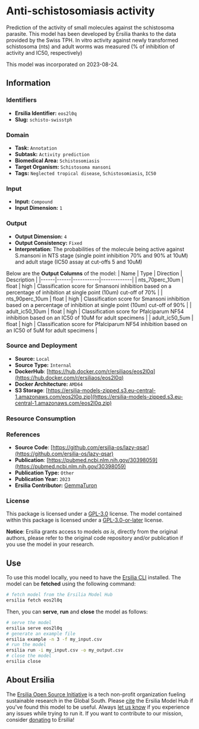 # Anti-schistosomiasis activity

Prediction of the activity of small molecules against the schistosoma parasite. This model has been developed by Ersilia thanks to the data provided by the Swiss TPH. In vitro activity against newly transformed schistosoma (nts) and adult worms was measured (% of inhibition of activity and IC50, respectively)

This model was incorporated on 2023-08-24.

## Information
### Identifiers
- **Ersilia Identifier:** `eos2l0q`
- **Slug:** `schisto-swisstph`

### Domain
- **Task:** `Annotation`
- **Subtask:** `Activity prediction`
- **Biomedical Area:** `Schistosomiasis`
- **Target Organism:** `Schistosoma mansoni`
- **Tags:** `Neglected tropical disease`, `Schistosomiasis`, `IC50`

### Input
- **Input:** `Compound`
- **Input Dimension:** `1`

### Output
- **Output Dimension:** `4`
- **Output Consistency:** `Fixed`
- **Interpretation:** The probabilities of the molecule being active against S.mansoni in NTS stage (single point inhibition 70% and 90% at  10uM) and adult stage (IC50 assay at cut-offs 5 and 10uM)

Below are the **Output Columns** of the model:
| Name | Type | Direction | Description |
|------|------|-----------|-------------|
| nts_70perc_10um | float | high | Classification score for Smansoni inhibition based on a  percentage of inhibition at single point (10um) cut-off of 70% |
| nts_90perc_10um | float | high | Classification score for Smansoni inhibition based on a  percentage of inhibition at single point (10um) cut-off of 90% |
| adult_ic50_10um | float | high | Classification score for Pfalciparum NF54 inhibition based on an IC50 of 10uM for adult specimens |
| adult_ic50_5um | float | high | Classification score for Pfalciparum NF54 inhibition based on an IC50 of 5uM for adult specimens |


### Source and Deployment
- **Source:** `Local`
- **Source Type:** `Internal`
- **DockerHub**: [https://hub.docker.com/r/ersiliaos/eos2l0q](https://hub.docker.com/r/ersiliaos/eos2l0q)
- **Docker Architecture:** `AMD64`
- **S3 Storage**: [https://ersilia-models-zipped.s3.eu-central-1.amazonaws.com/eos2l0q.zip](https://ersilia-models-zipped.s3.eu-central-1.amazonaws.com/eos2l0q.zip)

### Resource Consumption


### References
- **Source Code**: [https://github.com/ersilia-os/lazy-qsar](https://github.com/ersilia-os/lazy-qsar)
- **Publication**: [https://pubmed.ncbi.nlm.nih.gov/30398059](https://pubmed.ncbi.nlm.nih.gov/30398059)
- **Publication Type:** `Other`
- **Publication Year:** `2023`
- **Ersilia Contributor:** [GemmaTuron](https://github.com/GemmaTuron)

### License
This package is licensed under a [GPL-3.0](https://github.com/ersilia-os/ersilia/blob/master/LICENSE) license. The model contained within this package is licensed under a [GPL-3.0-or-later](LICENSE) license.

**Notice**: Ersilia grants access to models _as is_, directly from the original authors, please refer to the original code repository and/or publication if you use the model in your research.


## Use
To use this model locally, you need to have the [Ersilia CLI](https://github.com/ersilia-os/ersilia) installed.
The model can be **fetched** using the following command:
```bash
# fetch model from the Ersilia Model Hub
ersilia fetch eos2l0q
```
Then, you can **serve**, **run** and **close** the model as follows:
```bash
# serve the model
ersilia serve eos2l0q
# generate an example file
ersilia example -n 3 -f my_input.csv
# run the model
ersilia run -i my_input.csv -o my_output.csv
# close the model
ersilia close
```

## About Ersilia
The [Ersilia Open Source Initiative](https://ersilia.io) is a tech non-profit organization fueling sustainable research in the Global South.
Please [cite](https://github.com/ersilia-os/ersilia/blob/master/CITATION.cff) the Ersilia Model Hub if you've found this model to be useful. Always [let us know](https://github.com/ersilia-os/ersilia/issues) if you experience any issues while trying to run it.
If you want to contribute to our mission, consider [donating](https://www.ersilia.io/donate) to Ersilia!

